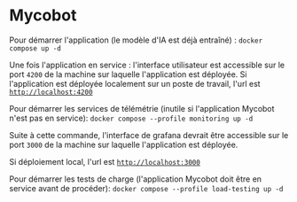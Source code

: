 # Mycobot

Pour démarrer l'application (le modèle d'IA est déjà entraîné) :
`docker compose up -d`

Une fois l'application en service : l'interface utilisateur est accessible sur le port `4200` de la machine sur laquelle l'application est déployée. 
Si l'application est déployée localement sur un poste de travail, l'url est [`http://localhost:4200`](http://localhost:4200)

Pour démarrer les services de télémétrie (inutile si l'application Mycobot n'est pas en service):
`docker compose --profile monitoring up -d`

Suite à cette commande, l'interface de grafana devrait être accessible sur le port `3000` de la machine sur laquelle l'application est déployée.

Si déploiement local, l'url est [`http://localhost:3000`](http://localhost:3000)

Pour démarrer les tests de charge (l'application Mycobot doit être en service avant de procéder):
`docker compose --profile load-testing up -d`